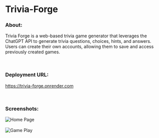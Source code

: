 # Trivia-Forge

### About:
Trivia Forge is a web-based trivia game generator that leverages the ChatGPT API to generate trivia questions, choices, hints, and answers. Users can create their own accounts, allowing them to save and access previously created games.

<br>

### Deployment URL:
https://trivia-forge.onrender.com

<br>

### Screenshots:
![Home Page](https://yxdrsdfocuonvorowgaa.supabase.co/storage/v1/object/sign/readme.md/homepage.PNG?token=eyJhbGciOiJIUzI1NiIsInR5cCI6IkpXVCJ9.eyJ1cmwiOiJyZWFkbWUubWQvaG9tZXBhZ2UuUE5HIiwiaWF0IjoxNzE3MzM3ODI5LCJleHAiOjMzMjIxODAxODI5fQ.xZmcZMzwmbCg2d4KAUV2Rljn7gKNONawS_h4Hdy0gas&t=2024-06-02T14%3A17%3A09.538Z)\
\
![Game Play](https://yxdrsdfocuonvorowgaa.supabase.co/storage/v1/object/sign/readme.md/gameplay.PNG?token=eyJhbGciOiJIUzI1NiIsInR5cCI6IkpXVCJ9.eyJ1cmwiOiJyZWFkbWUubWQvZ2FtZXBsYXkuUE5HIiwiaWF0IjoxNzE3MzM4MDMxLCJleHAiOjMzMjIxODAyMDMxfQ.fVkeGYVkkaKZfHFC6EC7jtiwsEwODnaIx6enHhmouG8&t=2024-06-02T14%3A20%3A31.742Z)
